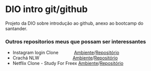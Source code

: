 # DIO intro git/github
Projeto da DIO sobre introdução ao github, anexo ao bootcamp do santander.

### Outros repositorios meus que possam ser interessantes
- Instagram login Clone &emsp;&emsp;&emsp; [Ambiente](https://bert0ccidev.github.io/Instagram-Login-Clone/)/[Repositório](https://github.com/bert0ccidev/Instagram-Login-Clone)
- Crachá NLW &emsp;&emsp;&emsp;&emsp;&emsp;&emsp;&emsp; [Ambiente](https://bert0ccidev.github.io/cracha-nlw/)/[Repositório](https://github.com/bert0ccidev/cracha-nlw)
- Netflix Clone - Study For Freex [Ambiente](https://bert0ccidev.github.io/Netflix-Clone/)/[Repositório](https://github.com/bert0ccidev/Netflix-Clone)
